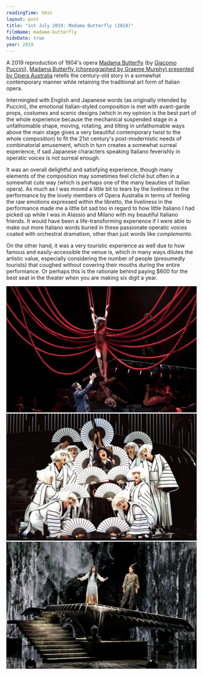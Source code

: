 ```yaml
---
readingTime: 5min
layout: post
title: "1st July 2019: Madama Butterfly (2019)"
filmName: madame-butterfly
hideDate: true
year: 2019
---
```


A 2019 reproduction of 1904's opera [Madama Butterfly](https://en.wikipedia.org/wiki/Madama_Butterfly) (by [Giacomo Puccini](https://en.wikipedia.org/wiki/Giacomo_Puccini)), [Madama Butterfly (choreographed by Graeme Murphy) presented by Opera Australia](https://opera.org.au/whatson/events/madama-butterfly-sydney) retells the century-old story in a somewhat contemporary manner while retaining the traditional art form of Italian opera.

Intermingled with English and Japanese words (as originally intended by Puccini), the emotional Italian-styled composition is met with avant-garde props, costumes and scenic designs (which in my opinion is the best part of the whole experience because the mechanical suspended stage in a unfathomable shape, moving, rotating, and tilting in unfathomable ways above the main stage gives a very beautiful contemporary twist to the whole composition) to fit the 21st century's post-modernistic needs of combinatorial amusement, which in turn creates a somewhat surreal experience, if sad Japanese characters speaking Italiano feverishly in operatic voices is not surreal enough.

It was an overall delightful and satisfying experience, though many elements of the composition may sometimes feel cliché but often in a somewhat cute way (which is perhaps one of the many beauties of Italian opera). As much as I was moved a little bit to tears by the liveliness in the performance by the lovely members of Opera Australia in terms of feeling the raw emotions expressed within the libretto, the liveliness in the performance made me a little bit sad too in regard to how little Italiano I had picked up while I was in Alassio and Milano with my beautiful Italiano friends. It would have been a life-transforming experience if I were able to make out more Italiano words buried in these passionate operatic voices coated with orchestral dramatism, other than just words like _complemento_.

On the other hand, it was a very touristic experience as well due to how famous and easily-accessible the venue is, which in many ways dilutes the artistic value, especially considering the number of people (presumedly tourists) that coughed without covering their mouths during the entire performance. Or perhaps this is the rationale behind paying $600 for the best seat in the theater when you are making six digit a year.

<img src="/img/madam-butterfly-opera-australia-karah-son-sian-sharp-sydney-opera-house-prudence-upton0.png">

<img src="/img/madam-butterfly-opera-australia-karah-son-sydney-opera-house-prudence-upton.jpeg">

<img src="/img/madam-butterfly-opera-australia-karah-son-sian-sharp-sydney-opera-house-prudence-upton.jpg">

